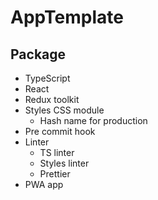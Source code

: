 # AppTemplate
## Package
- TypeScript
- React
- Redux toolkit
- Styles CSS module
  - Hash name for production
- Pre commit hook
- Linter
  - TS linter
  - Styles linter
  - Prettier
- PWA app 